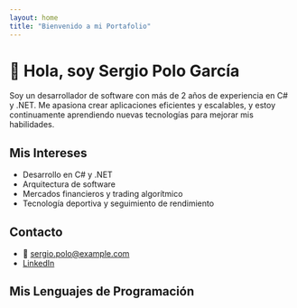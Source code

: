 ```yaml
---
layout: home
title: "Bienvenido a mi Portafolio"
---
```


# 👋 Hola, soy Sergio Polo García

Soy un desarrollador de software con más de 2 años de experiencia en C# y .NET. Me apasiona crear aplicaciones eficientes y escalables, y estoy continuamente aprendiendo nuevas tecnologías para mejorar mis habilidades.

## Mis Intereses
- Desarrollo en C# y .NET
- Arquitectura de software
- Mercados financieros y trading algorítmico
- Tecnología deportiva y seguimiento de rendimiento

## Contacto
- 📧 [sergio.polo@example.com](mailto:sergio.polo@example.com)
- [LinkedIn](https://www.linkedin.com/in/sergiopologarcia)



## Mis Lenguajes de Programación

<canvas id="langChart" width="400" height="200"></canvas>

<script>
    var ctx = document.getElementById('langChart').getContext('2d');
    var langChart = new Chart(ctx, {
        type: 'bar',
        data: {
            labels: ['C#', 'JavaScript', 'SQL'],
            datasets: [{
                label: '# de Repositorios',
                data: [10, 5, 3], // Reemplaza con tus datos reales
                backgroundColor: [
                    'rgba(54, 162, 235, 0.2)',
                    'rgba(255, 206, 86, 0.2)',
                    'rgba(75, 192, 192, 0.2)'
                ],
                borderColor: [
                    'rgba(54, 162, 235, 1)',
                    'rgba(255, 206, 86, 1)',
                    'rgba(75, 192, 192, 1)'
                ],
                borderWidth: 1
            }]
        },
        options: {
            scales: {
                y: {
                    beginAtZero: true
                }
            }
        }
    });
</script>
